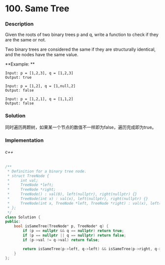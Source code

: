 # 100. Same Tree

### Description

Given the roots of two binary trees p and q, write a function to check if they are the same or not.

Two binary trees are considered the same if they are structurally identical, and the nodes have the same value.

**Example: **

```
Input: p = [1,2,3], q = [1,2,3]
Output: true
```

```
Input: p = [1,2], q = [1,null,2]
Output: false
```

```
Input: p = [1,2,1], q = [1,1,2]
Output: false
```

### Solution

同时遍历两颗树，如果某一个节点的数值不一样即为false，遍历完成即为true。

### Implementation

###### c++

```c++
/**
 * Definition for a binary tree node.
 * struct TreeNode {
 *     int val;
 *     TreeNode *left;
 *     TreeNode *right;
 *     TreeNode() : val(0), left(nullptr), right(nullptr) {}
 *     TreeNode(int x) : val(x), left(nullptr), right(nullptr) {}
 *     TreeNode(int x, TreeNode *left, TreeNode *right) : val(x), left(left), right(right) {}
 * };
 */
class Solution {
public:
    bool isSameTree(TreeNode* p, TreeNode* q) {
        if (p == nullptr && q == nullptr) return true;
        if (p == nullptr || q == nullptr) return false;
        if (p->val != q->val) return false;

        return isSameTree(p->left, q->left) && isSameTree(p->right, q->right);
    }
};
```